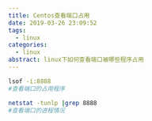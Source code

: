 ```yaml
---
title: Centos查看端口占用
date: 2019-03-26 23:09:52
tags:
  - linux
categories:
  - linux
abstract: linux下如何查看端口被哪些程序占用
---
```


```bash
lsof -i:8888
#查看端口的占用程序
```

```bash
netstat -tunlp |grep 8888
#查看端口的进程情况
```

<!--more-->